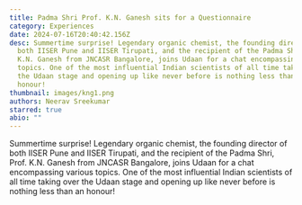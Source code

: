 ```yaml
---
title: Padma Shri Prof. K.N. Ganesh sits for a Questionnaire
category: Experiences
date: 2024-07-16T20:40:42.156Z
desc: Summertime surprise! Legendary organic chemist, the founding director of
  both IISER Pune and IISER Tirupati, and the recipient of the Padma Shri, Prof.
  K.N. Ganesh from JNCASR Bangalore, joins Udaan for a chat encompassing various
  topics. One of the most influential Indian scientists of all time taking over
  the Udaan stage and opening up like never before is nothing less than an
  honour!
thumbnail: images/kng1.png
authors: Neerav Sreekumar
starred: true
abio: ""
---
```

Summertime surprise! Legendary organic chemist, the founding director of both IISER Pune and IISER Tirupati, and the recipient of the Padma Shri, Prof. K.N. Ganesh from JNCASR Bangalore, joins Udaan for a chat encompassing various topics. One of the most influential Indian scientists of all time taking over the Udaan stage and opening up like never before is nothing less than an honour!